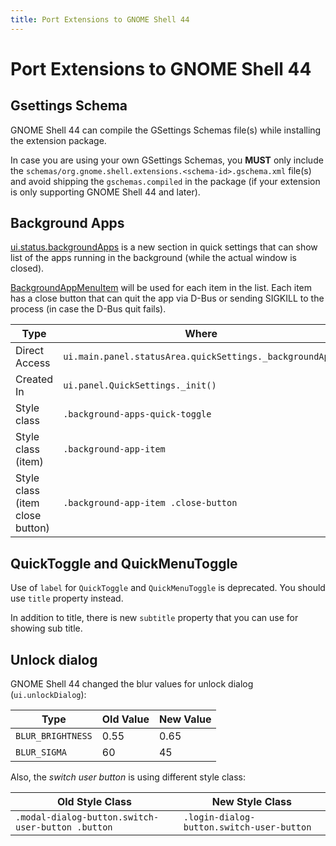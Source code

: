 ```yaml
---
title: Port Extensions to GNOME Shell 44
---
```

# Port Extensions to GNOME Shell 44

## Gsettings Schema

GNOME Shell 44 can compile the GSettings Schemas file(s) while installing the extension package.

In case you are using your own GSettings Schemas, you **MUST** only include the `schemas/org.gnome.shell.extensions.<schema-id>.gschema.xml` file(s) and avoid shipping the `gschemas.compiled` in the package (if your extension is only supporting GNOME Shell 44 and later).

## Background Apps

[ui.status.backgroundApps](https://gitlab.gnome.org/GNOME/gnome-shell/-/blob/main/js/ui/status/backgroundApps.js) is a new section in quick settings that can show list of the apps running in the background (while the actual window is closed).

[BackgroundAppMenuItem](https://gitlab.gnome.org/GNOME/gnome-shell/-/blob/732d0980d890e3c4fa6cda520c63bab9532c4237/js/ui/status/backgroundApps.js#L19) will be used for each item in the list.
Each item has a close button that can quit the app via D-Bus or sending SIGKILL to the process (in case the D-Bus quit fails).

| Type                            | Where                                                    |
| ------------------------------- | -------------------------------------------------------- |
| Direct Access                   | `ui.main.panel.statusArea.quickSettings._backgroundApps` |
| Created In                      | `ui.panel.QuickSettings._init()`                         |
| Style class                     | `.background-apps-quick-toggle`                          |
| Style class (item)              | `.background-app-item`                                   |
| Style class (item close button) | `.background-app-item .close-button`                     |

## QuickToggle and QuickMenuToggle

Use of `label` for `QuickToggle` and `QuickMenuToggle` is deprecated. You should use `title` property instead.

In addition to title, there is new `subtitle` property that you can use for showing sub title.

## Unlock dialog

GNOME Shell 44 changed the blur values for unlock dialog (`ui.unlockDialog`):

| Type              | Old Value | New Value |
| ----------------- | --------- | --------- |
| `BLUR_BRIGHTNESS` | 0.55      | 0.65      |
| `BLUR_SIGMA`      | 60        | 45        |

Also, the _switch user button_ is using different style class:

| Old Style Class                                   | New Style Class                           |
| ------------------------------------------------- | ----------------------------------------- |
| `.modal-dialog-button.switch-user-button .button` | `.login-dialog-button.switch-user-button` |


